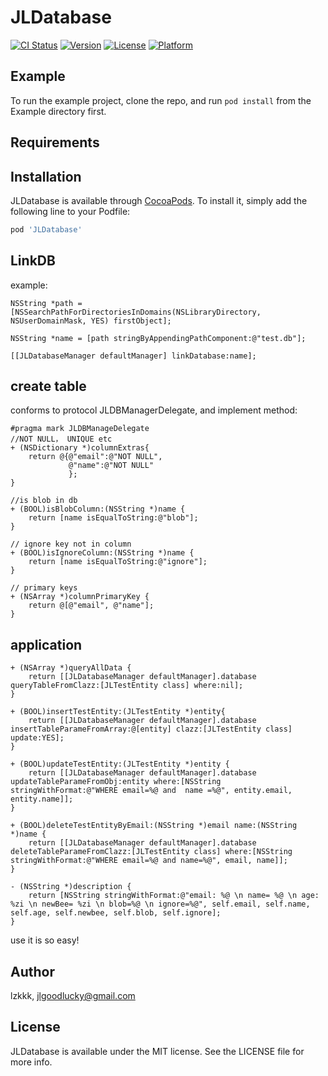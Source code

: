 # JLDatabase

[![CI Status](https://img.shields.io/travis/lzkkk/JLDatabase.svg?style=flat)](https://travis-ci.org/lzkkk/JLDatabase)
[![Version](https://img.shields.io/cocoapods/v/JLDatabase.svg?style=flat)](https://cocoapods.org/pods/JLDatabase)
[![License](https://img.shields.io/cocoapods/l/JLDatabase.svg?style=flat)](https://cocoapods.org/pods/JLDatabase)
[![Platform](https://img.shields.io/cocoapods/p/JLDatabase.svg?style=flat)](https://cocoapods.org/pods/JLDatabase)

## Example

To run the example project, clone the repo, and run `pod install` from the Example directory first.

## Requirements

## Installation

JLDatabase is available through [CocoaPods](https://cocoapods.org). To install
it, simply add the following line to your Podfile:

```ruby
pod 'JLDatabase'

```

## LinkDB

example:

```objc
NSString *path = [NSSearchPathForDirectoriesInDomains(NSLibraryDirectory, NSUserDomainMask, YES) firstObject];

NSString *name = [path stringByAppendingPathComponent:@"test.db"];
    
[[JLDatabaseManager defaultManager] linkDatabase:name];
```

## create table

conforms to protocol JLDBManagerDelegate, and implement method:

```
#pragma mark JLDBManageDelegate
//NOT NULL， UNIQUE etc
+ (NSDictionary *)columnExtras{
    return @{@"email":@"NOT NULL",
             @"name":@"NOT NULL"
             };
}

//is blob in db
+ (BOOL)isBlobColumn:(NSString *)name {
    return [name isEqualToString:@"blob"];
}

// ignore key not in column
+ (BOOL)isIgnoreColumn:(NSString *)name {
    return [name isEqualToString:@"ignore"];
}

// primary keys
+ (NSArray *)columnPrimaryKey {
    return @[@"email", @"name"];
}
```

## application

```
+ (NSArray *)queryAllData {
    return [[JLDatabaseManager defaultManager].database queryTableFromClazz:[JLTestEntity class] where:nil];
}

+ (BOOL)insertTestEntity:(JLTestEntity *)entity{
    return [[JLDatabaseManager defaultManager].database insertTableParameFromArray:@[entity] clazz:[JLTestEntity class] update:YES];
}

+ (BOOL)updateTestEntity:(JLTestEntity *)entity {
    return [[JLDatabaseManager defaultManager].database updateTableParameFromObj:entity where:[NSString stringWithFormat:@"WHERE email=%@ and  name =%@", entity.email, entity.name]];
}

+ (BOOL)deleteTestEntityByEmail:(NSString *)email name:(NSString *)name {
    return [[JLDatabaseManager defaultManager].database deleteTableParameFromClazz:[JLTestEntity class] where:[NSString stringWithFormat:@"WHERE email=%@ and name=%@", email, name]];
}

- (NSString *)description {
    return [NSString stringWithFormat:@"email: %@ \n name= %@ \n age: %zi \n newBee= %zi \n blob=%@ \n ignore=%@", self.email, self.name, self.age, self.newbee, self.blob, self.ignore];
}
```

use it is so easy!

## Author

lzkkk, jlgoodlucky@gmail.com

## License

JLDatabase is available under the MIT license. See the LICENSE file for more info.

